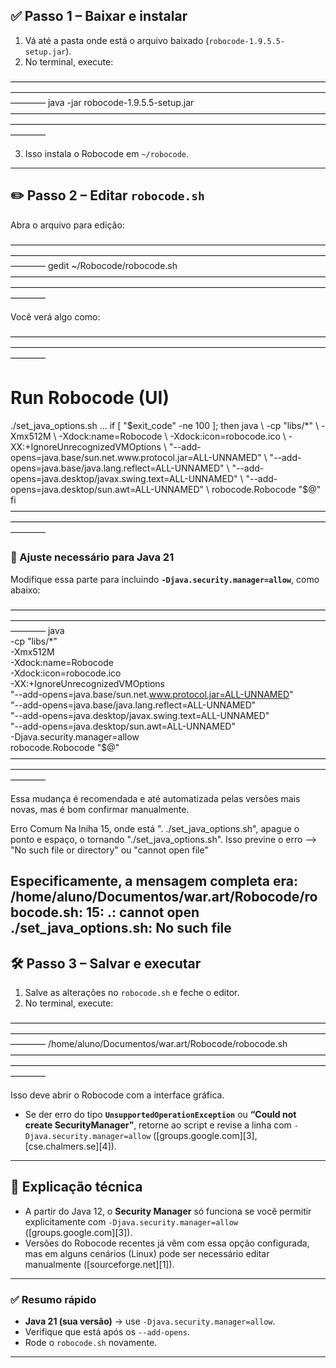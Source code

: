 ## ✅ Passo 1 – Baixar e instalar

1. Vá até a pasta onde está o arquivo baixado (`robocode-1.9.5.5-setup.jar`).
2. No terminal, execute:

————————————————————————————————————————————————————————————————————————————
java -jar robocode-1.9.5.5-setup.jar
————————————————————————————————————————————————————————————————————————————

3. Isso instala o Robocode em `~/robocode`.

---

## ✏️ Passo 2 – Editar `robocode.sh`

Abra o arquivo para edição:

————————————————————————————————————————————————————————————————————————————
gedit ~/Robocode/robocode.sh
————————————————————————————————————————————————————————————————————————————

Você verá algo como:

————————————————————————————————————————————————————————————————————————————
# Run Robocode (UI)
./set_java_options.sh
...
if [ "$exit_code" -ne 100 ]; then
  java \
    -cp "libs/*" \
    -Xmx512M \
    -Xdock:name=Robocode \
    -Xdock:icon=robocode.ico \
    -XX:+IgnoreUnrecognizedVMOptions \
    "--add-opens=java.base/sun.net.www.protocol.jar=ALL-UNNAMED" \
    "--add-opens=java.base/java.lang.reflect=ALL-UNNAMED" \
    "--add-opens=java.desktop/javax.swing.text=ALL-UNNAMED" \
    "--add-opens=java.desktop/sun.awt=ALL-UNNAMED" \
    robocode.Robocode "$@"
fi
————————————————————————————————————————————————————————————————————————————

### 🔧 Ajuste necessário para Java 21

Modifique essa parte para incluindo **`-Djava.security.manager=allow`**, como abaixo:

————————————————————————————————————————————————————————————————————————————
  java \
    -cp "libs/*" \
    -Xmx512M \
    -Xdock:name=Robocode \
    -Xdock:icon=robocode.ico \
    -XX:+IgnoreUnrecognizedVMOptions \
    "--add-opens=java.base/sun.net.www.protocol.jar=ALL-UNNAMED" \
    "--add-opens=java.base/java.lang.reflect=ALL-UNNAMED" \
    "--add-opens=java.desktop/javax.swing.text=ALL-UNNAMED" \
    "--add-opens=java.desktop/sun.awt=ALL-UNNAMED" \
    -Djava.security.manager=allow \
    robocode.Robocode "$@"
————————————————————————————————————————————————————————————————————————————

Essa mudança é recomendada e até automatizada pelas versões mais novas, mas é bom confirmar manualmente.

Erro Comum
Na lniha 15, onde está ". ./set_java_options.sh", apague o ponto e espaço, o tornando "./set_java_options.sh".
Isso previne o erro --> 
"No such file or directory" ou "cannot open file"

Especificamente, a mensagem completa era:
/home/aluno/Documentos/war.art/Robocode/robocode.sh: 15: .: cannot open ./set_java_options.sh: No such file
---

## 🛠️ Passo 3 – Salvar e executar

1. Salve as alterações no `robocode.sh` e feche o editor.
2. No terminal, execute:

————————————————————————————————————————————————————————————————————————————
/home/aluno/Documentos/war.art/Robocode/robocode.sh
————————————————————————————————————————————————————————————————————————————

Isso deve abrir o Robocode com a interface gráfica.

* Se der erro do tipo **`UnsupportedOperationException`** ou **“Could not create SecurityManager”**, retorne ao script e revise a linha com `-Djava.security.manager=allow` ([groups.google.com][3], [cse.chalmers.se][4]).

---

## 🧠 Explicação técnica

* A partir do Java 12, o **Security Manager** só funciona se você permitir explicitamente com `-Djava.security.manager=allow` ([groups.google.com][3]).
* Versões do Robocode recentes já vêm com essa opção configurada, mas em alguns cenários (Linux) pode ser necessário editar manualmente ([sourceforge.net][1]).

---

### ✅ Resumo rápido

* **Java 21 (sua versão)** → use `-Djava.security.manager=allow`.
* Verifique que está após os `--add-opens`.
* Rode o `robocode.sh` novamente.

---
